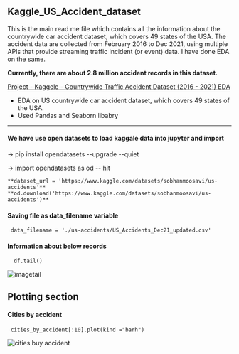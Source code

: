 ## Kaggle_US_Accident_dataset

This is the main read me file which contains all the information about the countrywide car accident dataset, which covers 49 states of the USA. The accident data are collected from February 2016 to Dec 2021, using multiple APIs that provide streaming traffic incident (or event) data. I have done EDA on the same.

**Currently, there are about 2.8 million accident records in this dataset.**

[Project - Kaggele - Countrywide Traffic Accident Dataset (2016 - 2021) EDA](https://mohammedkameel.github.io/Kaggle_US_Accident_dataset/)

- EDA on US countrywide car accident dataset, which covers 49 states of the USA.
- Used Pandas and Seaborn libabry 
***************************************************************************

#### We have use open datasets to load kaggale data into jupyter and import 
-> pip install opendatasets --upgrade --quiet 

-> import opendatasets as od -- hit

    **dataset_url = 'https://www.kaggle.com/datasets/sobhanmoosavi/us-accidents'**
    **od.download('https://www.kaggle.com/datasets/sobhanmoosavi/us-accidents')** 
    
 #### Saving file as data_filename variable 
     data_filename = './us-accidents/US_Accidents_Dec21_updated.csv'
     
 #### Information about below records
      df.tail() 
  
  ![imagetail](https://user-images.githubusercontent.com/56510494/192331993-41024bf8-1d45-4062-b59e-ea98d3748f09.PNG)

     
##   Plotting section
#### Cities by accident 
     cities_by_accident[:10].plot(kind ="barh")
     
 ![cities buy accident](https://user-images.githubusercontent.com/56510494/192334023-68f6144c-7036-48e8-bb97-ba5f52cacb2b.PNG)

     

  




